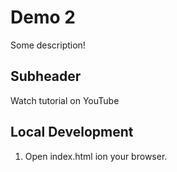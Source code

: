 # Demo 2

Some description!

## Subheader

Watch tutorial on YouTube

## Local Development

1. Open index.html ion your browser.
